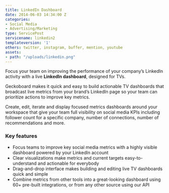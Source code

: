 ```yaml
---
title: LinkedIn Dashboard
date: 2014-06-03 14:34:00 Z
categories:
- Social Media
- Advertising/Marketing
type: ServicePost
servicename: linkedin2
templateversion: '1'
others: twitter, instagram, buffer, mention, youtube
assets:
- path: "/uploads/linkedin.png"
---
```


Focus your team on improving the performance of your company’s LinkedIn activity with a live **LinkedIn dashboard**, designed for TVs.

Geckoboard makes it quick and easy to build actionable TV dashboards that broadcast live metrics from your brand’s LinkedIn page so your team can prioritize actions to improve key metrics.

Create, edit, iterate and display focused metrics dashboards around your workspace that give your team full visibility on social media KPIs including follower count for a specific company, number of connections, number of recommendations and more. 

<div class="useful-resources widget-main__inner">
<h3>Key features</h3>
<ul class="resources-links">
<li><span>Focus teams to improve key social media metrics with a highly visible dashboard powered by your LinkedIn account</span></li>
<li><span>Clear visualizations make metrics and current targets easy-to-understand and actionable for everybody</span></li>
<li><span>Drag-and-drop interface makes building and editing live TV dashboards quick and simple</span></li>
<li><span>Combine metrics from other tools into a great-looking dashboard using 60+ pre-built integrations, or from any other source using our API</span></li>
</ul>
</div>
